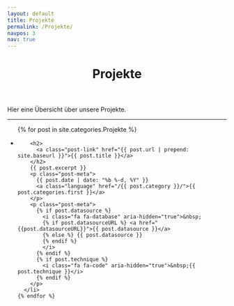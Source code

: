 ```yaml
---
layout: default
title: Projekte
permalink: /Projekte/
navpos: 3
nav: true
---
```


<div class="home">

  <!--<h1 class="post-heading">Posts</h1>-->
  <header class="post-header">
  <h1 class="post-title">Projekte</h1>
  </header>
  <p>Hier eine Übersicht über unsere Projekte.</p>
  <hr>
  <ul class="post-list">
    {% for post in site.categories.Projekte %}
      <li>

        <h2>
          <a class="post-link" href="{{ post.url | prepend: site.baseurl }}">{{ post.title }}</a>
        </h2>
        {{ post.excerpt }}
        <p class="post-meta">
          {{ post.date | date: "%b %-d, %Y" }}
          <a class="language" href="/{{ post.category }}/">{{ post.categories.first }}</a>
        </p>
        <p class="post-meta">
          {% if post.datasource %}
            <i class="fa fa-database" aria-hidden="true">&nbsp;
            {% if post.datasourceURL %} <a href="{{post.datasourceURL}}">{{ post.datasource }}</a>
            {% else %} {{ post.datasource }}
            {% endif %}
            </i>
          {% endif %}
          {% if post.technique %}
            <i class="fa fa-code" aria-hidden="true">&nbsp;{{ post.technique }}</i>
          {% endif %}
        </p>
      </li>
    {% endfor %}
  </ul>

  <!--- <p class="rss-subscribe">subscribe <a href="{{ "/feed.xml" | prepend: site.baseurl }}">via RSS</a></p>
  ---->
</div>
